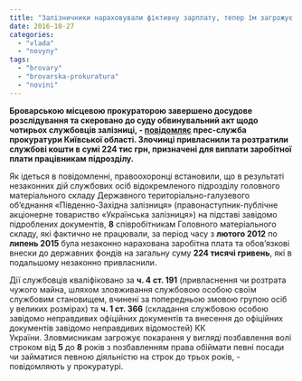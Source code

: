 ```yaml
---
title: "Залізничники нараховували фіктивну зарплату, тепер їм загрожує тюремний строк, - прокуратура"
date: 2016-10-27
categories: 
  - "vlada"
  - "novyny"
tags: 
  - "brovary"
  - "brovarska-prokuratura"
  - "novini"
---
```


**Броварською місцевою прокураторою завершено досудове розслідування та скеровано до суду обвинувальний акт щодо чотирьох службовців залізниці, - [повідомляє](http://kobl.gp.gov.ua/ua/news.html?_m=publications&_c=view&_t=rec&id=195054) прес-служба прокуратури Київської області. Злочинці привласнили та розтратили службові кошти в сумі 224 тис грн, призначені для виплати заробітної плати працівникам підрозділу.**

Як ідеться в повідомленні, правоохоронці встановили, що в результаті незаконних дій службових осіб відокремленого підрозділу головного матеріального складу Державного територіально-галузевого об’єднання «Південно-Західна залізниця» (правонаступник-публічне акціонерне товариство «Українська залізниця») на підставі завідомо підроблених документів, **8** співробітникам Головного матеріального складу, які фактично не працювали, за період часу з **лютого 2012** по **липень 2015** була незаконно нарахована заробітна плата та обов’язкові внески до державних фондів на загальну суму **224 тисячі гривень**, які в подальшому незаконно привласнили.

Дії службовців кваліфіковано за **ч. 4 ст. 191** (привласнення чи розтрата чужого майна, шляхом зловживання службовою особою своїм службовим становищем, вчинені за попередньою змовою групою осіб  у великих розмірах) та **ч. 1 ст. 366** (складання службовою особою завідомо неправдивих офіційних документів та внесення до офіційних документів завідомо неправдивих відомостей) КК України. Зловмисникам загрожує покарання у вигляді позбавлення волі строком від **5** до **8** років з позбавленням права обіймати певні посади чи займатися певною діяльністю на строк до трьох років, - повідомляють у прокуратурі.
